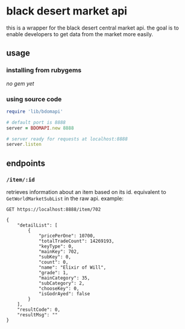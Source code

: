 # black desert market api

this is a wrapper for the black desert central market api. the goal is to enable developers to get data from the market more easily.

## usage

### installing from rubygems
_no gem yet_

### using source code

```ruby
require 'lib/bdomapi'

# default port is 8888
server = BDOMAPI.new 8888

# server ready for requests at localhost:8888
server.listen
```

## endpoints

### `/item/:id`

retrieves information about an item based on its id. equivalent to `GetWorldMarketSubList` in the raw api. example:

```
GET https://localhost:8888/item/702

{
	"detailList": [
		{
			"pricePerOne": 10700,
			"totalTradeCount": 14269193,
			"keyType": 0,
			"mainKey": 702,
			"subKey": 0,
			"count": 0,
			"name": "Elixir of Will",
			"grade": 1,
			"mainCategory": 35,
			"subCategory": 2,
			"chooseKey": 0,
			"isGodrAyed": false
		}
	],
	"resultCode": 0,
	"resultMsg": ""
}

```